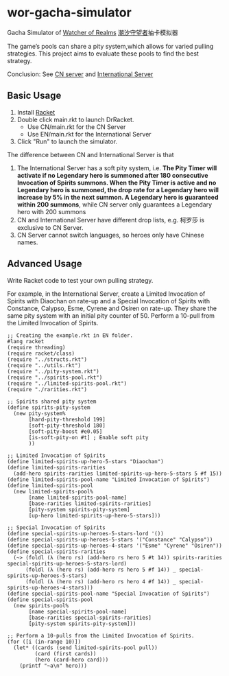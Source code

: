 # wor-gacha-simulator
Gacha Simulator of [Watcher of Realms](https://www.watcherofrealms.com/) [潮汐守望者](http://cxswz.moonton.com/)抽卡模拟器

The game’s pools can share a pity system,which allows for varied pulling strategies. This project aims to evaluate these pools to find the best strategy.

Conclusion: See [CN server](./CN/conclusion.md) and [International Server](./EN/conclusion.md)

## Basic Usage

1. Install [Racket](https://racket-lang.org/)
2. Double click main.rkt to launch DrRacket.
   - Use CN/main.rkt for the CN Server
   - Use EN/main.rkt for the International Server
3. Click "Run" to launch the simulator.

The difference between CN and International Server is that

1. The International Server has a soft pity system, i.e. **The Pity Timer will activate if no Legendary hero is summoned after 180 consecutive Invocation of Spirits summons. When the Pity Timer is active and no Legendary hero is summoned, the drop rate for a Legendary hero will increase by 5% in the next summon. A Legendary hero is guaranteed within 200 summons**, while CN server only guarantees a Legendary hero with 200 summons
2. CN and International Server have different drop lists, e.g. 柯罗莎 is exclusive to CN Server.
3. CN Server cannot switch languages, so heroes only have Chinese names.

## Advanced Usage

Write Racket code to test your own pulling strategy.

For example, in the International Server, create a Limited Invocation of Spirits with Diaochan on rate-up and a Special Invocation of Spirits with Constance, Calypso, Esme, Cyrene and Osiren on rate-up. They share the same pity system with an initial pity counter of 50. Perform a 10-pull from the Limited Invocation of Spirits.

```racket
;; Creating the example.rkt in EN folder.
#lang racket
(require threading)
(require racket/class)
(require "../structs.rkt")
(require "../utils.rkt")
(require "../pity-system.rkt")
(require "../spirits-pool.rkt")
(require "../limited-spirits-pool.rkt")
(require "./rarities.rkt")

;; Spirits shared pity system
(define spirits-pity-system
  (new pity-system%
       [hard-pity-threshold 199]
       [soft-pity-threshold 180]
       [soft-pity-boost #e0.05]
       [is-soft-pity-on #t] ; Enable soft pity
       ))

;; Limited Invocation of Spirits
(define limited-spirits-up-hero-5-stars "Diaochan")
(define limited-spirits-rarities
  (add-hero spirits-rarities limited-spirits-up-hero-5-stars 5 #f 15))
(define limited-spirits-pool-name "Limited Invocation of Spirits")
(define limited-spirits-pool
  (new limited-spirits-pool%
       [name limited-spirits-pool-name]
       [base-rarities limited-spirits-rarities]
       [pity-system spirits-pity-system]
       [up-hero limited-spirits-up-hero-5-stars]))

;; Special Invocation of Spirits
(define special-spirits-up-heroes-5-stars-lord '())
(define special-spirits-up-heroes-5-stars '("Constance" "Calypso"))
(define special-spirits-up-heroes-4-stars '("Esme" "Cyrene" "Osiren"))
(define special-spirits-rarities
  (~> (foldl (λ (hero rs) (add-hero rs hero 5 #t 14)) spirits-rarities special-spirits-up-heroes-5-stars-lord)
      (foldl (λ (hero rs) (add-hero rs hero 5 #f 14)) _ special-spirits-up-heroes-5-stars)
      (foldl (λ (hero rs) (add-hero rs hero 4 #f 14)) _ special-spirits-up-heroes-4-stars)))
(define special-spirits-pool-name "Special Invocation of Spirits")
(define special-spirits-pool
  (new spirits-pool%
       [name special-spirits-pool-name]
       [base-rarities special-spirits-rarities]
       [pity-system spirits-pity-system]))

;; Perform a 10-pulls from the Limited Invocation of Spirits.
(for ([i (in-range 10)])
  (let* ((cards (send limited-spirits-pool pull))
         (card (first cards))
         (hero (card-hero card)))
    (printf "~a\n" hero)))
```



